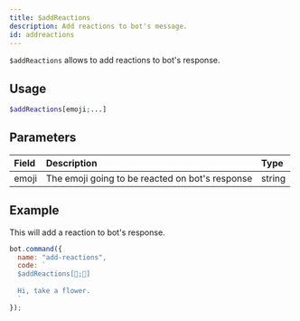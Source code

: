 ```yaml
---
title: $addReactions
description: Add reactions to bot's message.
id: addreactions
---
```


`$addReactions` allows to add reactions to bot's response.

## Usage

```php
$addReactions[emoji;...]
```

## Parameters

| Field | Description | Type |
| :--- | :--- | :--- | 
| emoji | The emoji going to be reacted on bot's response | string | 


## Example

This will add a reaction to bot's response.

```javascript
bot.command({
  name: "add-reactions",
  code: `
  $addReactions[🌸;🌺]
  
  Hi, take a flower.
  `
});
```

